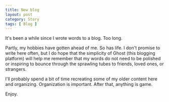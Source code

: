 ```yaml
---
title: New blog
layout: post
category: Story
tags: [ Blog ]
---
```

It's been a while since I wrote words to a blog. Too long.

<!-- more -->

Partly, my hobbies have gotten ahead of me. So has life. I don't promise to write here often, but I do hope that the simplicity of Ghost (this blogging platform) will help me remember that my words do not need to be polished or inspiring to bounce through the sprawling tubes to friends, loved ones, or strangers.

I'll probably spend a bit of time recreating some of my older content here and organizing. Organization is important. After that, anything is game.

Enjoy.